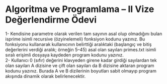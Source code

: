 # Algoritma ve Programlama – II  Vize Değerlendirme Ödevi
1-	Kendisine parametre olarak verilen tam sayının asal olup olmadığını bulan isprime isimli recursive (özyinelemeli) fonksiyon kodunu yazınız. Bu fonksiyonu kullanarak kullanıcının belirttiği aralıktaki (başlangıç ve bitiş değerlerini verdiği aralık; örneğin 5–45) asal olan sayıları primes.txt isimli sıralı erişimli dosyaya kaydeden program kodunu yazınız. \
2-	Kullanıcı 0 (sıfır) değerini klavyeden girene kadar girdiği sayılardan tek olan sayıları A dizisine ve çift olan sayıları da B dizisine aktaran program kodunu yazınız. Burada A ve B dizilerinin boyutları sabit olmayıp program akışında dinamik olarak belirlenecektir. 
